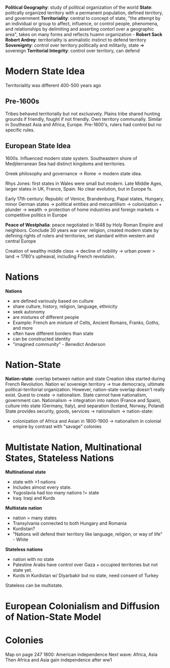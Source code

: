 **Political Geography**: study of political organization of the world
**State**: politcally organized territory with a permanent population, defined territory, and government
**Territoriality**: central to concept of state, "the attempt by an individual or group to affect, influence, or control people, phenomena, and relationships by delimiting and asserting contorl over a geographic area", takes on many forms and reflects huamn organization - **Robert Sack**
	**Robert Ardrey**: territoriality is animalistic instinct to defend territory
**Sovereignty**: control over territory politically and militarily, state => sovereign
**Territorial Integrity**: control over territory, can defend

# Modern State Idea

Territoriality was different 400-500 years ago

## Pre-1600s

Tribes behaved territorially but not exclusively. Plains tribe shared hunting grounds if friendly, fought if not friendly. Own territory communally. Similar in Southeast Asia and Africa, Europe. Pre-1600's, rulers had control but no specific rules.

## European State Idea

1600s. Influenced modern state system. Southeastern shore of Medjiterranean Sea had distinct kingdoms and territories. 

Greek philosophy and governance -> Rome -> modern state idea.

Rhys Jones: first states in Wales were small but modern. Late Middle Ages, larger states in UK, France, Spain. No clear evolution, but in Europe fs.

Early 17th century: Republic of Venice, Brandenburg, Papal states, Hungary, minor German states -> political entities and mercantilism -> colonization + plunder -> wealth -> protection of home industries and foreign markets -> competitive politics in Europe

**Peace of Westphalia**: peace negotiated in 1648 by Holy Roman Empire and neighbors. Conclude 30 years war over religion, created modern state by defining rights of rulers and territories, set standard within western and central Europe

Creation of wealthy middle class -> decline of nobility -> urban power > land -> 1780's upheaval, including French revolution.

# Nations

**Nations**
- are defined variously based on culture
- share culture, history, religion, language, ethnicity
- seek autonomy
- are mixtures of different people
- Example: French are mixture of Celts, Ancient Romans, Franks, Goths, and more
- often have different borders than state
- can be constructed identity
- "imagined community" - Benedict Anderson

# Nation-State

**Nation-state**: overlap between nation and state
Creation idea started during French Revolution. Nation w/ sovereign territory -> true democracy, ultimate political-territorial organization. However, nation-state overlap doesn't really exist.
Quest to create -> nationalism. State cannot have nationalism, government can. Nationalism -> integration into nation (France and Spain), culture into state (Germany, Italy), and separation (Iceland, Norway, Poland)
State provides security, goods, services -> nationalism -> nation-state:
- colonization of Africa and Asian in 1800-1900 -> nationalism in colonial empire by contrast with "savage" colonies

# Multistate Nation, Multinational States, Stateless Nations

**Multinational state**
- state with >1 nations
- Includes almost every state.
- Yugoslavia had too many nations != state
- Iraq: Iraqi and Kurds

**Multistate nation**
- nation = many states
- Transylvania connected to both Hungary and Romania
- Kurdistan?
- "Nations will defend their territory like language, religion, or way of life" - White

**Stateless nations**
- nation with no state
- Palestine Arabs have control over Gaza + occupied territories but not state yet.
- Kurds in Kurdistan w/ Diyarbakir but no state, need consent of Turkey

Stateless can be multistate.

# European Colonialism and Diffusion of Nation-State Model

# Colonies

Map on page 247
1800: American independence
Next wave: Africa, Asia
Then Africa and Asia gain independence after ww1